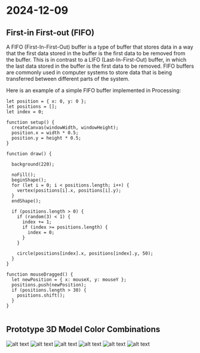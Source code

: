 # 2024-12-09

## First-in First-out (FIFO)

A FIFO (First-In-First-Out) buffer is a type of buffer that stores data in a way that the first data stored in the buffer is the first data to be removed from the buffer. This is in contrast to a LIFO (Last-In-First-Out) buffer, in which the last data stored in the buffer is the first data to be removed. FIFO buffers are commonly used in computer systems to store data that is being transferred between different parts of the system.

Here is an example of a simple FIFO buffer implemented in Processing:

```processing
let position = { x: 0, y: 0 };
let positions = [];
let index = 0;

function setup() {
  createCanvas(windowWidth, windowHeight);
  position.x = width * 0.5;
  position.y = height * 0.5;
}

function draw() {

  background(220);

  noFill();
  beginShape();
  for (let i = 0; i < positions.length; i++) {
    vertex(positions[i].x, positions[i].y);
  }
  endShape();

  if (positions.length > 0) {
    if (random(3) < 1) {
      index += 1;
      if (index >= positions.length) {
        index = 0;
      }
    }

    circle(positions[index].x, positions[index].y, 50);
  }
}

function mouseDragged() {
  let newPosition = { x: mouseX, y: mouseY };
  positions.push(newPosition);
  if (positions.length > 30) {
    positions.shift();
  }
}


```

## Prototype 3D Model Color Combinations

![alt text](<./images/스크린샷 2024-12-06 13.36.04.png>) ![alt text](<./images/스크린샷 2024-12-06 13.36.13.png>) ![alt text](<./images/스크린샷 2024-12-06 13.39.09.png>) ![alt text](<./images/스크린샷 2024-12-06 13.40.20.png>) ![alt text](<./images/스크린샷 2024-12-06 13.42.01.png>) ![alt text](<./images/스크린샷 2024-12-06 13.43.16.png>)
